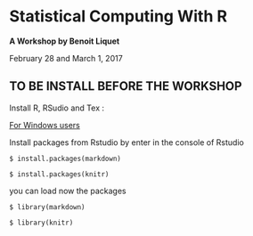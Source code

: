 # Statistical Computing With R

**A Workshop by Benoit Liquet**

February 28 and March 1, 2017

## TO BE INSTALL BEFORE THE WORKSHOP

Install R, RSudio and Tex :

[For Windows users](http://www.reed.edu/data-at-reed/software/R/r_studio_pc.html)

Install packages from Rstudio by enter in the console of Rstudio

    $ install.packages(markdown)

    $ install.packages(knitr)

you can load now the packages

    $ library(markdown)

    $ library(knitr)
